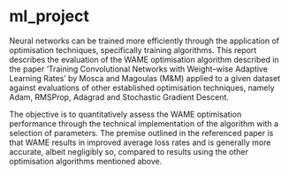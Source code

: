 # ml_project

Neural networks can be trained more efficiently through the application of optimisation techniques, specifically training algorithms. This report describes the evaluation of the WAME optimisation algorithm described in the paper ‘Training Convolutional Networks with Weight–wise Adaptive Learning Rates’  by Mosca and Magoulas (M&M) applied to a given dataset against evaluations of other established optimisation techniques, namely Adam, RMSProp, Adagrad and Stochastic Gradient Descent.

The objective is to quantitatively assess the WAME optimisation performance through the technical implementation of the algorithm with a selection of parameters. The premise outlined in the referenced paper is that WAME results in improved average loss rates and is generally more accurate, albeit negligibly so, compared to results using the other optimisation algorithms mentioned above.
